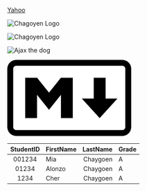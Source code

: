 <!-- Links  -->
[Yahoo](https://yahoo.com/ "Go to Yahoo")
<!-- Images -->
![Chagoyen Logo](Images/namelogo2.png "Chagoyen Logo")

![Chagoyen Logo](https://www.chsserver01.org/img/header.jpg "Chagoyan")

![Ajax the dog](https://www.chsserver01.org/img/littledownajax.png "Ajax")

![Markdown Logo](Images/markdownlogo.png "Markdown Logo") 

<!-- Tables -->
| StudentID | FirstName | LastName | Grade 
| :---: | :--- | ---: | --- |
| 001234 | Mia | Chaygoen | A |
| 01234 | Alonzo | Chaygoen | A |
| 1234 | Cher | Chaygoen | A |

